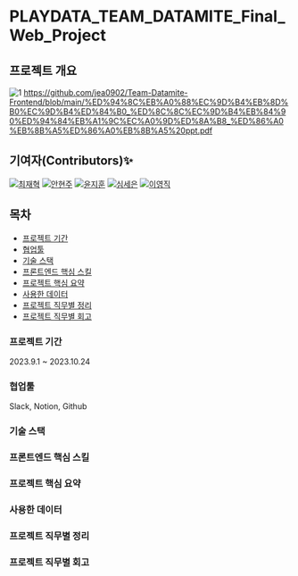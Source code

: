 # PLAYDATA_TEAM_DATAMITE_Final_Web_Project

## 프로젝트 개요
![1](https://github.com/jea0902/Team-Datamite-Frontend/assets/62950552/b4f99ad0-3ab2-49f0-84c6-52713c08e5c6)
https://github.com/jea0902/Team-Datamite-Frontend/blob/main/%ED%94%8C%EB%A0%88%EC%9D%B4%EB%8D%B0%EC%9D%B4%ED%84%B0_%ED%8C%8C%EC%9D%B4%EB%84%90%ED%94%84%EB%A1%9C%EC%A0%9D%ED%8A%B8_%ED%86%A0%EB%8B%A5%ED%86%A0%EB%8B%A5%20ppt.pdf

## 기여자(Contributors)✨
[![최재혁]()]()
[![안현주]()]()
[![윤지훈]()]()
[![심세은]()]()
[![이영직]()]()


## 목차
- [프로젝트 기간](#프로젝트-기간)
- [협업툴](#협업툴)
- [기술 스택](#기술-스택)
- [프론트엔드 핵심 스킬](#프론트엔드-핵심-스킬)
- [프로젝트 핵심 요약](#프로젝트-핵심-요약)
- [사용한 데이터](#사용한-데이터)
- [프로젝트 직무별 정리](#프로젝트-직무별-정리)
- [프로젝트 직무별 회고](#프로젝트-직무별-회고)

### 프로젝트 기간
2023.9.1 ~ 2023.10.24

### 협업툴
Slack, Notion, Github

### 기술 스택

### 프론트엔드 핵심 스킬

### 프로젝트 핵심 요약

### 사용한 데이터

### 프로젝트 직무별 정리

### 프로젝트 직무별 회고





